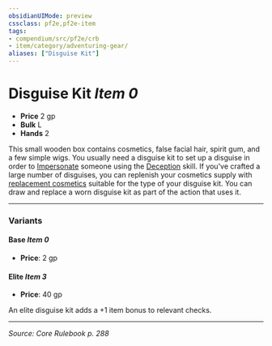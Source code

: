 ```yaml
---
obsidianUIMode: preview
cssclass: pf2e,pf2e-item
tags:
- compendium/src/pf2e/crb
- item/category/adventuring-gear/
aliases: ["Disguise Kit"]
---
```

# Disguise Kit *Item 0*  

- **Price** 2 gp
- **Bulk** L
- **Hands** 2

This small wooden box contains cosmetics, false facial hair, spirit gum, and a few simple wigs. You usually need a disguise kit to set up a disguise in order to [Impersonate](impersonate.md) someone using the [Deception](skills.md#Deception) skill. If you've crafted a large number of disguises, you can replenish your cosmetics supply with [replacement cosmetics](replacement-cosmetics.md) suitable for the type of your disguise kit. You can draw and replace a worn disguise kit as part of the action that uses it.

---

### Variants

#### Base *Item 0*

- **Price**: 2 gp

#### Elite *Item 3*

- **Price**: 40 gp

An elite disguise kit adds a +1 item bonus to relevant checks.

---
*Source: Core Rulebook p. 288*